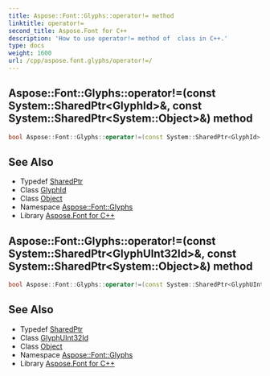 ```yaml
---
title: Aspose::Font::Glyphs::operator!= method
linktitle: operator!=
second_title: Aspose.Font for C++
description: 'How to use operator!= method of  class in C++.'
type: docs
weight: 1600
url: /cpp/aspose.font.glyphs/operator!=/
---
```

## Aspose::Font::Glyphs::operator!=(const System::SharedPtr\<GlyphId\>\&, const System::SharedPtr\<System::Object\>\&) method




```cpp
bool Aspose::Font::Glyphs::operator!=(const System::SharedPtr<GlyphId> &obj1, const System::SharedPtr<System::Object> &obj2)
```

## See Also

* Typedef [SharedPtr](../../system/sharedptr/)
* Class [GlyphId](../glyphid/)
* Class [Object](../../system/object/)
* Namespace [Aspose::Font::Glyphs](../)
* Library [Aspose.Font for C++](../../)
## Aspose::Font::Glyphs::operator!=(const System::SharedPtr\<GlyphUInt32Id\>\&, const System::SharedPtr\<System::Object\>\&) method




```cpp
bool Aspose::Font::Glyphs::operator!=(const System::SharedPtr<GlyphUInt32Id> &obj1, const System::SharedPtr<System::Object> &obj2)
```

## See Also

* Typedef [SharedPtr](../../system/sharedptr/)
* Class [GlyphUInt32Id](../glyphuint32id/)
* Class [Object](../../system/object/)
* Namespace [Aspose::Font::Glyphs](../)
* Library [Aspose.Font for C++](../../)
